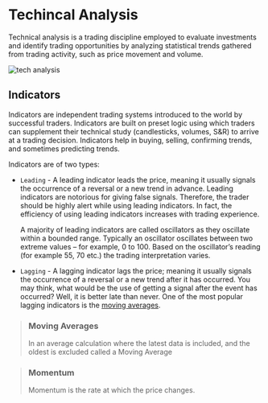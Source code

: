 # Techincal Analysis

Technical analysis is a trading discipline employed to evaluate investments and identify trading opportunities by analyzing statistical trends gathered from trading activity, such as price movement and volume.

![tech analysis](https://news.tradimo.com/wp-content/uploads/2019/11/technicalanalysis-696x365.jpg)

## Indicators

Indicators are independent trading systems introduced to the world by successful traders. Indicators are built on preset logic using which traders can supplement their technical study (candlesticks, volumes, S&R) to arrive at a trading decision. Indicators help in buying, selling, confirming trends, and sometimes predicting trends.

Indicators are of two types:

- `Leading` - A leading indicator leads the price, meaning it usually signals the occurrence of a reversal or a new trend in advance. Leading indicators are notorious for giving false signals. Therefore, the trader should be highly alert while using leading indicators. In fact, the efficiency of using leading indicators increases with trading experience.

  A majority of leading indicators are called oscillators as they oscillate within a bounded range. Typically an oscillator oscillates between two extreme values – for example, 0 to 100. Based on the oscillator’s reading (for example 55, 70 etc.) the trading interpretation varies.

- `Lagging` - A lagging indicator lags the price; meaning it usually signals the occurrence of a reversal or a new trend after it has occurred. You may think, what would be the use of getting a signal after the event has occurred? Well, it is better late than never. One of the most popular lagging indicators is the [moving averages](https://zerodha.com/varsity/chapter/moving-averages/).

> ### Moving Averages
>
> In an average calculation where the latest data is included, and the oldest is excluded called a Moving Average

> ### Momentum
>
> Momentum is the rate at which the price changes.
